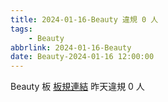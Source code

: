 ```yaml
---
title: 2024-01-16-Beauty 違規 0 人
tags:
    - Beauty
abbrlink: 2024-01-16-Beauty
date: Beauty-2024-01-16 12:00:00
---
```

Beauty 板 [板規連結](https://www.ptt.cc/bbs/Beauty/M.1630069980.A.84B.html)
昨天違規 0 人
